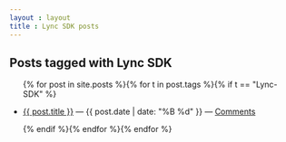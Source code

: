 ```yaml
---
layout : layout
title : Lync SDK posts
---
```


<h2>Posts tagged with Lync SDK</h2>
<ul class="tagged-posts">
{% for post in site.posts %}{% for t in post.tags %}{% if t == "Lync-SDK" %}
	<li><p><a href="{{ post.url }}">{{ post.title }}</a> &mdash; {{ post.date | date: "%B %d" }} &mdash; <a href="{{ post.url }}#disqus_thread">Comments</a></p></li>
{% endif %}{% endfor %}{% endfor %}
</ul>
